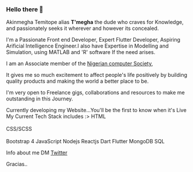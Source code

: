 ### Hello there 👋

Akinmegha Temitope alias <b>T'megha</b> the dude who craves for Knowledge, and passionately seeks it wherever and however its concealed.

I'm a Passionate Front end Developer, Expert Flutter Developer, Aspiring Arificial Intelligence Engineer.I also have Expertise in Modelling and Simulation, using MATLAB and 'R' software If the need arises.

I am an Associate member of the [Nigerian computer Society](https://www.ncs.org.ng/),

It gives me so much excitement to affect people's life positively by building quality products and making the world a better place to be.

I'm very open to Freelance gigs, collaborations and resources to make me outstanding in this Journey.

Currently developing my Website...You'll be the first to know when it's Live
 My Current Tech Stack includes :>
 HTML<br>
 </br>CSS/SCSS<br>
 </br>Bootstrap 4
 JavaScript
 Nodejs
 Reactjs 
 Dart
 Flutter
 MongoDB
 SQL
 
Info about me DM [Twitter](https://twitter.com/temitopeakin)

Gracias..

